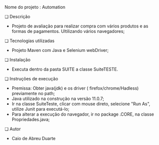 Nome do projeto :  Automation

❏ Descrição

   - Projeto de avaliação para realizar compra com vários produtos e as formas de pagamentos. Ultilizando vários navegadores;
   
❏ Tecnologias utilizadas

   - Projeto Maven com Java e Selenium webDriver;


❏ Instalação

   - Executa dentro da pasta SUITE a classe SuiteTESTE. 


❏ Instruções de execução

   - Premissa: Obter java(jdk) e os driver ( firefox/chrome/Hadless) previamente no path;
   - Java utilizado na construção na versão 11.0.7;
   - Ir na classe SuiteTeste, clicar com mouse direto, selecione "Run As", utilize Junit para executá-lo;
   - Para alterar a execução do navegador, ir no package .CORE, na classe Propriedades.java;


❏ Autor


   - Caio de Abreu Duarte


